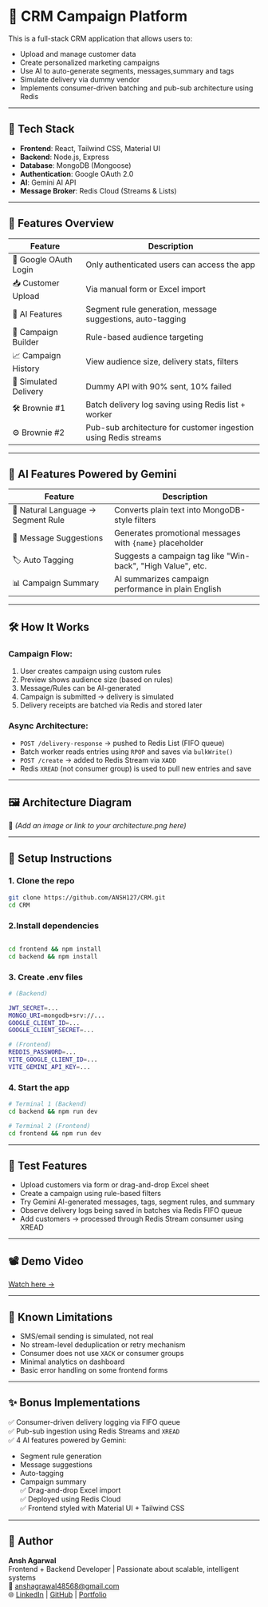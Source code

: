 # 📣 CRM Campaign Platform

This is a full-stack CRM application that allows users to:
- Upload and manage customer data
- Create personalized marketing campaigns
- Use AI to auto-generate segments, messages,summary and tags
- Simulate delivery via dummy vendor
- Implements consumer-driven batching and pub-sub architecture using Redis

---
## 🔧 Tech Stack

- **Frontend**: React, Tailwind CSS, Material UI
- **Backend**: Node.js, Express
- **Database**: MongoDB (Mongoose)
- **Authentication**: Google OAuth 2.0
- **AI**: Gemini AI API
- **Message Broker**: Redis Cloud (Streams & Lists)

---

## 🔐 Features Overview

| Feature | Description |
|--------|-------------|
| 🔑 Google OAuth Login | Only authenticated users can access the app |
| 📥 Customer Upload | Via manual form or Excel import |
| 🧠 AI Features | Segment rule generation, message suggestions, auto-tagging |
| 🎯 Campaign Builder | Rule-based audience targeting |
| 📈 Campaign History | View audience size, delivery stats, filters |
| 📨 Simulated Delivery | Dummy API with 90% sent, 10% failed |
| 🛠 Brownie #1 | Batch delivery log saving using Redis list + worker |
| ⚙️ Brownie #2 | Pub-sub architecture for customer ingestion using Redis streams |

---

## 🤖 AI Features Powered by Gemini

| Feature | Description |
|--------|-------------|
| 🧠 Natural Language → Segment Rule | Converts plain text into MongoDB-style filters |
| 💬 Message Suggestions | Generates promotional messages with `{name}` placeholder |
| 🏷️ Auto Tagging | Suggests a campaign tag like "Win-back", "High Value", etc. |
| 📊 Campaign Summary | AI summarizes campaign performance in plain English |

---

## 🛠 How It Works

### Campaign Flow:
1. User creates campaign using custom rules
2. Preview shows audience size (based on rules)
3. Message/Rules can be AI-generated
4. Campaign is submitted → delivery is simulated
5. Delivery receipts are batched via Redis and stored later

### Async Architecture:
- `POST /delivery-response` → pushed to Redis List (FIFO queue)
- Batch worker reads entries using `RPOP` and saves via `bulkWrite()`
- `POST /create` → added to Redis Stream via `XADD`
- Redis `XREAD` (not consumer group) is used to pull new entries and save

---

## 🖼 Architecture Diagram

📌 _(Add an image or link to your architecture.png here)_

---

## 🚀 Setup Instructions

### 1. Clone the repo
```bash
git clone https://github.com/ANSH127/CRM.git
cd CRM
```

### 2.Install dependencies
```bash

cd frontend && npm install
cd backend && npm install
```


### 3. Create .env files
```bash
# (Backend)

JWT_SECRET=...
MONGO_URI=mongodb+srv://...
GOOGLE_CLIENT_ID=...
GOOGLE_CLIENT_SECRET=...

# (Frontend)
REDDIS_PASSWORD=...
VITE_GOOGLE_CLIENT_ID=...
VITE_GEMINI_API_KEY=...
```

### 4. Start the app
```bash
# Terminal 1 (Backend)
cd backend && npm run dev

# Terminal 2 (Frontend)
cd frontend && npm run dev
```

---

## 🧪 Test Features

- Upload customers via form or drag-and-drop Excel sheet
- Create a campaign using rule-based filters
- Try Gemini AI-generated messages, tags, segment rules, and summary
- Observe delivery logs being saved in batches via Redis FIFO queue
- Add customers → processed through Redis Stream consumer using XREAD

---

## 📽 Demo Video

[Watch here →](https://your-demo-video-link.com)

---

## 🧹 Known Limitations

- SMS/email sending is simulated, not real
- No stream-level deduplication or retry mechanism
- Consumer does not use `XACK` or consumer groups
- Minimal analytics on dashboard
- Basic error handling on some frontend forms

---

## ✨ Bonus Implementations

✅ Consumer-driven delivery logging via FIFO queue  
✅ Pub-sub ingestion using Redis Streams and `XREAD`  
✅ 4 AI features powered by Gemini:
  - Segment rule generation  
  - Message suggestions  
  - Auto-tagging  
  - Campaign summary  
✅ Drag-and-drop Excel import  
✅ Deployed using Redis Cloud  
✅ Frontend styled with Material UI + Tailwind CSS

---

## 🙌 Author

**Ansh Agarwal**  
Frontend + Backend Developer | Passionate about scalable, intelligent systems  
📧 anshagrawal48568@gmail.com  
🌐 [LinkedIn](https://www.linkedin.com/in/ansh-agarwal-390797253/) | [GitHub](https://github.com/ANSH127) | [Portfolio](https://anshdev.vercel.app/)




